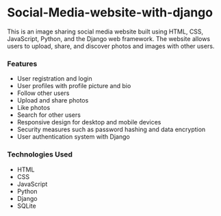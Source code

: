 # Social-Media-website-with-django
This is an image sharing social media website built using HTML, CSS, JavaScript, Python, and the Django web framework. The website allows users to upload, share, and discover photos and images with other users.

<h3>Features</h3>
<ul>
<li>User registration and login</li>
<li>User profiles with profile picture and bio</li>
<li>Follow other users</li>
<li>Upload and share photos</li>
<li>Like photos</li>
<li>Search for other users</li>
<li>Responsive design for desktop and mobile devices</li>
<li>Security measures such as password hashing and data encryption</li>
<li>User authentication system with Django</li>
</ul>


<h3>Technologies Used</h3>
<ul>
<li>HTML</li>
<li>CSS</li>
<li>JavaScript</li>
<li>Python</li>
<li>Django</li>
<li>SQLite</li>
</ul>
